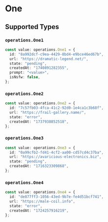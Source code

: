 # One


## Supported Types

### `operations.One1`

```typescript
const value: operations.One1 = {
  id: "8a992dcf-c9ea-4429-8bd4-e9bce46ed67b",
  url: "https://dramatic-legend.net/",
  state: "pending",
  createdAt: "1740891282355",
  prompt: "<value>",
  isNsfw: false,
};
```

### `operations.One2`

```typescript
const value: operations.One2 = {
  id: "7c57fb03-4fca-41c2-92d0-1e4ca1c3b68f",
  url: "https://frail-gallery.name/",
  state: "error",
  createdAt: "1737938852518",
};
```

### `operations.One3`

```typescript
const value: operations.One3 = {
  id: "0a99cfb2-fd41-4cf2-aa00-cd57cd4c37ba",
  url: "https://avaricious-electronics.biz",
  state: "pending",
  createdAt: "1716323309868",
};
```

### `operations.One4`

```typescript
const value: operations.One4 = {
  id: "de877ff3-1056-43ed-9b7e-fe4d51bcf741",
  url: "https://male-coil.info",
  state: "error",
  createdAt: "1724257916219",
};
```


